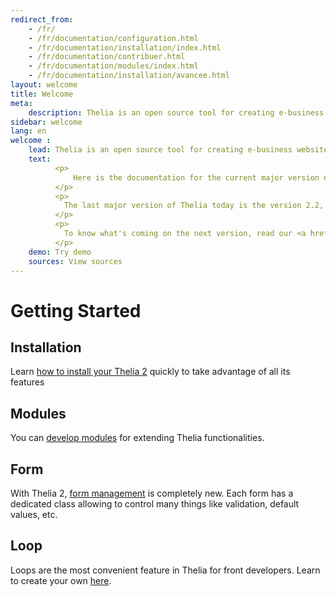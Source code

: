 ```yaml
---
redirect_from:
    - /fr/
    - /fr/documentation/configuration.html
    - /fr/documentation/installation/index.html
    - /fr/documentation/contribuer.html
    - /fr/documentation/modules/index.html
    - /fr/documentation/installation/avancee.html
layout: welcome
title: Welcome
meta:
    description: Thelia is an open source tool for creating e-business websites and managing online content. Learn to use it with this documentation.
sidebar: welcome
lang: en
welcome :
    lead: Thelia is an open source tool for creating e-business websites and managing online content. This software is published under LGPL.
    text:
          <p>
              Here is the documentation for the current major version of Thelia.<br/>
          </p>
          <p>
            The last major version of Thelia today is the version 2.2, you can download it <a href="http://thelia.net/#download">here</a>
          </p>
          <p>
            To know what's coming on the next version, read our <a href="http://thelia.net/community/roadmap">Roadmap</a>
          </p>
    demo: Try demo
    sources: View sources
---
```


<div class="page-header">
    <h1>Getting Started</h1>
</div>

## Installation
Learn [how to install your Thelia 2](/en/documentation/installation/index.html) quickly to take advantage of all its features

## Modules
You can [develop modules](/en/documentation/modules/index.html) for extending Thelia functionalities.

## Form
With Thelia 2, [form management](/en/documentation/form/index.html) is completely new. Each form has a dedicated class allowing to control many things like validation, default values, etc.

## Loop
Loops are the most convenient feature in Thelia for front developers. Learn to create your own [here](/en/documentation/loop/index.html).
